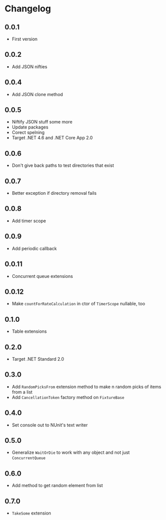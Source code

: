# Changelog

## 0.0.1
* First version

## 0.0.2
* Add JSON nifties

## 0.0.4
* Add JSON clone method

## 0.0.5
* Niftify JSON stuff some more
* Update packages
* Corect spelning
* Target .NET 4.6 and .NET Core App 2.0

## 0.0.6
* Don't give back paths to test directories that exist

## 0.0.7
* Better exception if directory removal fails

## 0.0.8
* Add timer scope

## 0.0.9
* Add periodic callback

## 0.0.11
* Concurrent queue extensions

## 0.0.12
* Make `countForRateCalculation` in ctor of `TimerScope` nullable, too

## 0.1.0
* Table extensions

## 0.2.0
* Target .NET Standard 2.0

## 0.3.0
* Add `RandomPicksFrom` extension method to make n random picks of items from a list
* Add `CancellationToken` factory method on `FixtureBase`

## 0.4.0
* Set console out to NUnit's text writer

## 0.5.0
* Generalize `WaitOrDie` to work with any object and not just `ConcurrentQueue`

## 0.6.0
* Add method to get random element from list

## 0.7.0
* `TakeSome` extension